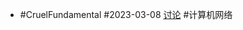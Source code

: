 - #CruelFundamental #2023-03-08 [讨论](https://github.com/CYZH1307/CruelFundamental/tree/main/homework/202303/08) #计算机网络